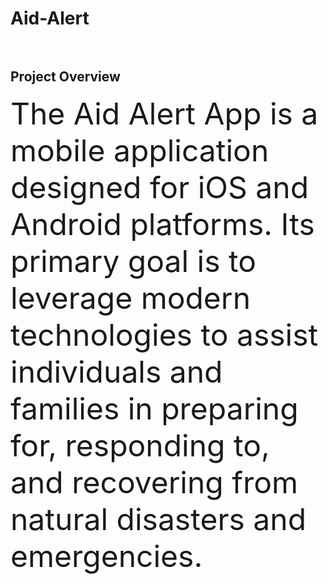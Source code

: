 # Aid-Alert<br><br>
<h2><b>Project Overview<br></b></h2>
<font size=12>The Aid Alert App is a mobile application designed for iOS and Android platforms. Its primary goal is to leverage modern technologies to assist individuals and families in preparing for, responding to, and recovering from natural disasters and emergencies.

